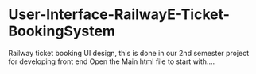 # User-Interface-RailwayE-Ticket-BookingSystem
Railway ticket booking UI design, this is done in our 2nd semester project for developing front end
Open the Main html file to start with....
